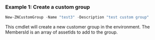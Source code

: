 ### Example 1: Create a custom group
```powershell
New-ZNCustomGroup -Name "test3" -Description "test custom group"

```

This cmdlet will create a new customer group in the environment. The MembersId is an array of assetIds to add to the group.
